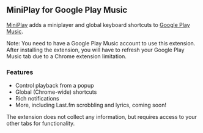 ## MiniPlay for Google Play Music
[MiniPlay](https://chrome.google.com/webstore/detail/miniplay/dfddfiedihbijfeacjamchlliogmjjnd) adds a miniplayer and global keyboard shortcuts to [Google Play Music](https://play.google.com/music/listen).

Note: You need to have a Google Play Music account to use this extension. After installing the extension, you will have to refresh your Google Play Music tab due to a Chrome extension limitation.

### Features 

- Control playback from a popup
- Global (Chrome-wide) shortcuts
- Rich notifications
- More, including Last.fm scrobbling and lyrics, coming soon!

The extension does not collect any information, but requires access to your other tabs for functionality. 
